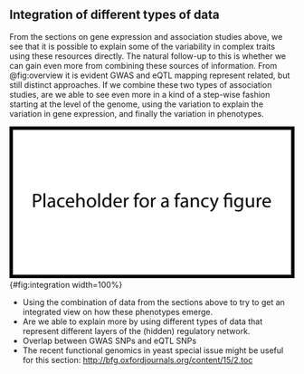 ## Integration of different types of data

From the sections on gene expression and association studies above, we see that it is possible to explain some of the variability in complex traits using these resources directly. The natural follow-up to this is whether we can gain even more from combining these sources of information. From @fig:overview it is evident GWAS and eQTL mapping represent related, but still distinct approaches. If we combine these two types of association studies, are we able to see even more in a kind of a step-wise fashion starting at the level of the genome, using the variation to explain the variation in gene expression, and finally the variation in phenotypes.

![Figure showing the different types of associations we have and what we could possibly get from combining these.](figures/placeholder.png){#fig:integration width=100%}

- Using the combination of data from the sections above to try to get an integrated view on how these phenotypes emerge.
- Are we able to explain more by using different types of data that represent different layers of the (hidden) regulatory network.
- Overlap between GWAS SNPs and eQTL SNPs
- The recent functional genomics in yeast special issue might be useful for this section: http://bfg.oxfordjournals.org/content/15/2.toc
